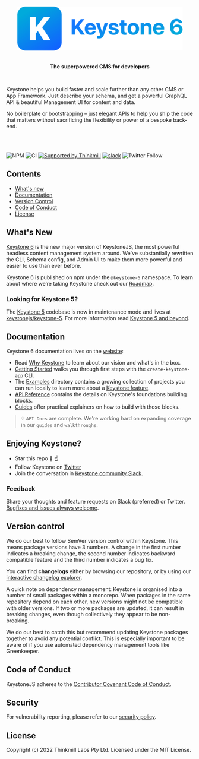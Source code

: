 <br>
<div align="center">
  <img src="assets/readme-header.png" width="445">
  <br><br>
  <p><b>The superpowered CMS for developers</b></p>
</div>

<br>
<p>Keystone helps you build faster and scale further than any other CMS or App Framework. Just describe your schema, and get a powerful GraphQL API & beautiful Management UI for content and data.</p>
<p>No boilerplate or bootstrapping – just elegant APIs to help you ship the code that matters without sacrificing the flexibility or power of a bespoke back-end.
</p>
<br><br>

![NPM](https://img.shields.io/npm/l/keystone)
![CI](https://github.com/keystonejs/keystone/workflows/CI/badge.svg)
[![Supported by Thinkmill](https://thinkmill.github.io/badge/heart.svg)](http://thinkmill.com.au/?utm_source=github&utm_medium=badge&utm_campaign=keystone)
[![slack](https://img.shields.io/badge/chat-on%20slack-blue.svg)](https://community.keystonejs.com/)
![Twitter Follow](https://img.shields.io/twitter/follow/KeystoneJS?color=Blue&label=Follow%20KeystoneJS&logo=Twitter&logoColor=Blue&style=social)

## Contents

- [What's new](#whats-new)
- [Documentation](#documentation)
- [Version Control](#version-control)
- [Code of Conduct](#code-of-conduct)
- [License](#license)

## What's New

[Keystone 6](http://keystonejs.com) is the new major version of KeystoneJS, the most powerful headless content management system around. We've substantially rewritten the CLI, Schema config, and Admin UI to make them more powerful and easier to use than ever before.

Keystone 6 is published on npm under the `@keystone-6` namespace. To learn about where we’re taking Keystone check out our [Roadmap](https://keystonejs.com/updates/roadmap).

### Looking for Keystone 5?

The [Keystone 5](https://github.com/keystonejs/keystone-5) codebase is now in maintenance mode and lives at [keystonejs/keystone-5](https://github.com/keystonejs/keystone-5). For more information read [Keystone 5 and beyond](https://github.com/keystonejs/keystone-5/issues/21).

## Documentation

Keystone 6 documentation lives on the [website](https://keystonejs.com/docs):

- Read [Why Keystone](https://keystonejs.com/why-keystone) to learn about our vision and what's in the box.
- [Getting Started](https://keystonejs.com/docs/walkthroughs/getting-started-with-create-keystone-app) walks you through first steps with the `create-keystone-app` CLI.
- The [Examples](./examples) directory contains a growing collection of projects you can run locally to learn more about a [Keystone feature](https://keystonejs.com/why-keystone#features).
- [API Reference](https://keystonejs.com/docs/apis) contains the details on Keystone's foundations building blocks.
- [Guides](https://keystonejs.com/docs/guides) offer practical explainers on how to build with those blocks.

> 💡 `API Docs` are complete. We're working hard on expanding coverage in our `guides` and `walkthroughs`.

## Enjoying Keystone?

- Star this repo 🌟 ☝️
- Follow Keystone on [Twitter](https://twitter.com/KeystoneJS)
- Join the conversation in [Keystone community Slack](http://community.keystonejs.com/).

### Feedback

Share your thoughts and feature requests on Slack (preferred) or Twitter. [Bugfixes and issues always welcome](https://github.com/keystonejs/keystone/issues/new/choose).

## Version control

We do our best to follow SemVer version control within Keystone. This means package versions have 3 numbers. A change in the first number indicates a breaking change, the second number indicates backward compatible feature and the third number indicates a bug fix.

You can find **changelogs** either by browsing our repository, or by using our [interactive changelog explorer](https://changelogs.xyz/@keystonejs/keystone).

A quick note on dependency management: Keystone is organised into a number of small packages within a monorepo. When packages in the same repository depend on each other, new versions might not be compatible with older versions. If two or more packages are updated, it can result in breaking changes, even though collectively they appear to be non-breaking.

We do our best to catch this but recommend updating Keystone packages together to avoid any potential conflict. This is especially important to be aware of if you use automated dependency management tools like Greenkeeper.

## Code of Conduct

KeystoneJS adheres to the [Contributor Covenant Code of Conduct](/CODE-OF-CONDUCT.md).

## Security

For vulnerability reporting, please refer to our [security policy](/SECURITY.md).

## License

Copyright (c) 2022 Thinkmill Labs Pty Ltd. Licensed under the MIT License.
